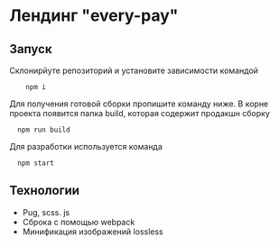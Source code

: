 # Лендинг "every-pay"

## Запуск

Склонирйуте репозиторий и установите зависимости командой
```shell
    npm i
```

Для получения готовой сборки пропишите команду ниже.  В корне проекта появится папка build, которая содержит продакшн сборку
```shell
  npm run build
```
Для разработки используется команда
```shell
  npm start
```
## Технологии

- Pug, scss. js
- Сброка с помощью webpack
- Минификация изображений lossless